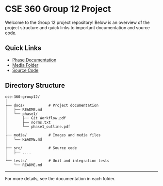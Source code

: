 # CSE 360 Group 12 Project

Welcome to the Group 12 project repository! Below is an overview of the project structure and quick links to important documentation and source code.

## Quick Links

- [Phase Documentation](docs)
- [Media Folder](media/)
- [Source Code](src/)


## Directory Structure

```
cse-360-group12/
│
├── docs/           # Project documentation
│   ├── README.md
│   └── phase1/
│       ├── Git Workflow.pdf
│       ├── norms.txt
│       └── phase1_outline.pdf
│
├── media/          # Images and media files
│   └── README.md
│
├── src/            # Source code
│   ├── ....
│
└── tests/          # Unit and integration tests
    └── README.md
```


---

For more details, see the documentation in each folder.

